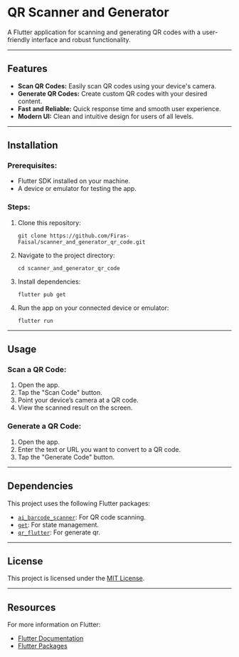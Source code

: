 <h1>QR Scanner and Generator</h1>

<p>A Flutter application for scanning and generating QR codes with a user-friendly interface and robust functionality.</p>

<hr>

<h2>Features</h2>
<ul>
  <li><strong>Scan QR Codes:</strong> Easily scan QR codes using your device's camera.</li>
  <li><strong>Generate QR Codes:</strong> Create custom QR codes with your desired content.</li>
  <li><strong>Fast and Reliable:</strong> Quick response time and smooth user experience.</li>
  <li><strong>Modern UI:</strong> Clean and intuitive design for users of all levels.</li>
</ul>

<hr>

<h2>Installation</h2>

<h3>Prerequisites:</h3>
<ul>
  <li>Flutter SDK installed on your machine.</li>
  <li>A device or emulator for testing the app.</li>
</ul>

<h3>Steps:</h3>
<ol>
  <li>Clone this repository:
    <pre><code>git clone https://github.com/Firas-Faisal/scanner_and_generator_qr_code.git</code></pre>
  </li>
  <li>Navigate to the project directory:
    <pre><code>cd scanner_and_generator_qr_code</code></pre>
  </li>
  <li>Install dependencies:
    <pre><code>flutter pub get</code></pre>
  </li>
  <li>Run the app on your connected device or emulator:
    <pre><code>flutter run</code></pre>
  </li>
</ol>

<hr>

<h2>Usage</h2>

<h3>Scan a QR Code:</h3>
<ol>
  <li>Open the app.</li>
  <li>Tap the "Scan Code" button.</li>
  <li>Point your device’s camera at a QR code.</li>
  <li>View the scanned result on the screen.</li>
</ol>

<h3>Generate a QR Code:</h3>
<ol>
  <li>Open the app.</li>
  <li>Enter the text or URL you want to convert to a QR code.</li>
  <li>Tap the "Generate Code" button.</li>
  
</ol>

<hr>

<h2>Dependencies</h2>
<p>This project uses the following Flutter packages:</p>
<ul>
  <li><a href="https://pub.dev/packages/ai_barcode_scanner">
    <code>ai_barcode_scanner</code></a>: For QR code scanning.</li>
  <li><a href="https://pub.dev/packages/get"><code>get</code></a>: For state management.</li>
   <li><a href="https://pub.dev/packages/qr_flutter"><code>qr_flutter</code></a>: For generate qr.</li>
</ul>

<hr>



<h2>License</h2>
<p>This project is licensed under the <a href="LICENSE">MIT License</a>.</p>

<hr>

<h2>Resources</h2>
<p>For more information on Flutter:</p>
<ul>
  <li><a href="https://docs.flutter.dev/">Flutter Documentation</a></li>
  <li><a href="https://pub.dev/">Flutter Packages</a></li>
</ul>
